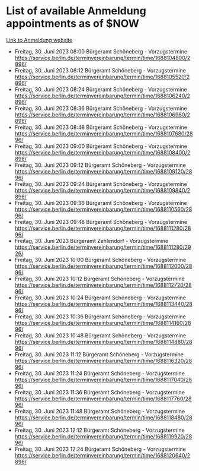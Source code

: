 # List of available Anmeldung appointments as of $NOW
[Link to Anmeldung website](https://service.berlin.de/terminvereinbarung/termin/tag.php?termin=1&anliegen[]=120686&dienstleisterlist=122210,122217,327316,122219,327312,122227,327314,122231,327346,122243,327348,122254,122252,329742,122260,329745,122262,329748,122271,327278,122273,327274,122277,327276,330436,122280,327294,122282,327290,122284,327292,122291,327270,122285,327266,122286,327264,122296,327268,150230,329760,122297,327286,122294,327284,122312,329763,122314,329775,122304,327330,122311,327334,122309,327332,317869,122281,327352,122279,329772,122283,122276,327324,122274,327326,122267,329766,122246,327318,122251,327320,122257,327322,122208,327298,122226,327300&herkunft=http%3A%2F%2Fservice.berlin.de%2Fdienstleistung%2F120686%2F)
- Freitag, 30. Juni 2023 08:00 Bürgeramt Schöneberg - Vorzugstermine https://service.berlin.de/terminvereinbarung/termin/time/1688104800/2896/
- Freitag, 30. Juni 2023 08:12 Bürgeramt Schöneberg - Vorzugstermine https://service.berlin.de/terminvereinbarung/termin/time/1688105520/2896/
- Freitag, 30. Juni 2023 08:24 Bürgeramt Schöneberg - Vorzugstermine https://service.berlin.de/terminvereinbarung/termin/time/1688106240/2896/
- Freitag, 30. Juni 2023 08:36 Bürgeramt Schöneberg - Vorzugstermine https://service.berlin.de/terminvereinbarung/termin/time/1688106960/2896/
- Freitag, 30. Juni 2023 08:48 Bürgeramt Schöneberg - Vorzugstermine https://service.berlin.de/terminvereinbarung/termin/time/1688107680/2896/
- Freitag, 30. Juni 2023 09:00 Bürgeramt Schöneberg - Vorzugstermine https://service.berlin.de/terminvereinbarung/termin/time/1688108400/2896/
- Freitag, 30. Juni 2023 09:12 Bürgeramt Schöneberg - Vorzugstermine https://service.berlin.de/terminvereinbarung/termin/time/1688109120/2896/
- Freitag, 30. Juni 2023 09:24 Bürgeramt Schöneberg - Vorzugstermine https://service.berlin.de/terminvereinbarung/termin/time/1688109840/2896/
- Freitag, 30. Juni 2023 09:36 Bürgeramt Schöneberg - Vorzugstermine https://service.berlin.de/terminvereinbarung/termin/time/1688110560/2896/
- Freitag, 30. Juni 2023 09:48 Bürgeramt Schöneberg - Vorzugstermine https://service.berlin.de/terminvereinbarung/termin/time/1688111280/2896/
- Freitag, 30. Juni 2023  Bürgeramt Zehlendorf - Vorzugstermine https://service.berlin.de/terminvereinbarung/termin/time/1688111280/2926/
- Freitag, 30. Juni 2023 10:00 Bürgeramt Schöneberg - Vorzugstermine https://service.berlin.de/terminvereinbarung/termin/time/1688112000/2896/
- Freitag, 30. Juni 2023 10:12 Bürgeramt Schöneberg - Vorzugstermine https://service.berlin.de/terminvereinbarung/termin/time/1688112720/2896/
- Freitag, 30. Juni 2023 10:24 Bürgeramt Schöneberg - Vorzugstermine https://service.berlin.de/terminvereinbarung/termin/time/1688113440/2896/
- Freitag, 30. Juni 2023 10:36 Bürgeramt Schöneberg - Vorzugstermine https://service.berlin.de/terminvereinbarung/termin/time/1688114160/2896/
- Freitag, 30. Juni 2023 10:48 Bürgeramt Schöneberg - Vorzugstermine https://service.berlin.de/terminvereinbarung/termin/time/1688114880/2896/
- Freitag, 30. Juni 2023 11:12 Bürgeramt Schöneberg - Vorzugstermine https://service.berlin.de/terminvereinbarung/termin/time/1688116320/2896/
- Freitag, 30. Juni 2023 11:24 Bürgeramt Schöneberg - Vorzugstermine https://service.berlin.de/terminvereinbarung/termin/time/1688117040/2896/
- Freitag, 30. Juni 2023 11:36 Bürgeramt Schöneberg - Vorzugstermine https://service.berlin.de/terminvereinbarung/termin/time/1688117760/2896/
- Freitag, 30. Juni 2023 11:48 Bürgeramt Schöneberg - Vorzugstermine https://service.berlin.de/terminvereinbarung/termin/time/1688118480/2896/
- Freitag, 30. Juni 2023 12:12 Bürgeramt Schöneberg - Vorzugstermine https://service.berlin.de/terminvereinbarung/termin/time/1688119920/2896/
- Freitag, 30. Juni 2023 12:24 Bürgeramt Schöneberg - Vorzugstermine https://service.berlin.de/terminvereinbarung/termin/time/1688120640/2896/
